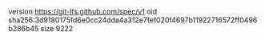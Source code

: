 version https://git-lfs.github.com/spec/v1
oid sha256:3d9180175fd6e0cc24dda4a312e7fef020f4697b11922716572ff0496b286b45
size 9222
